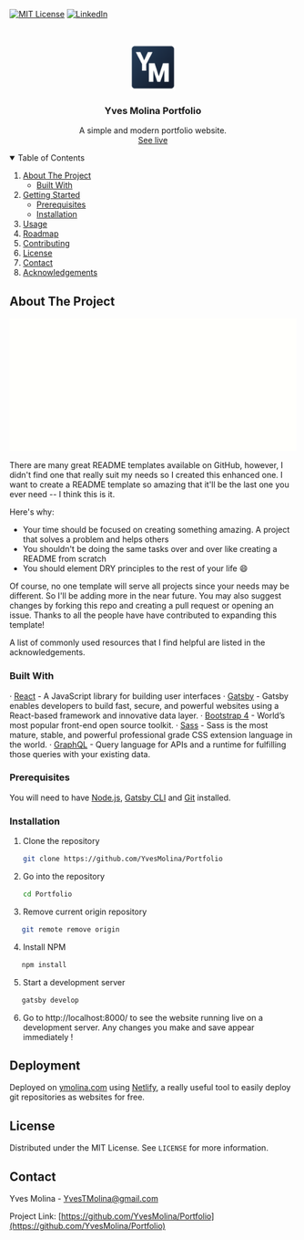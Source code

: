 <!-- PROJECT SHIELDS -->
<!--
*** I'm using markdown "reference style" links for readability.
*** Reference links are enclosed in brackets [ ] instead of parentheses ( ).
*** See the bottom of this document for the declaration of the reference variables
*** for contributors-url, forks-url, etc. This is an optional, concise syntax you may use.
*** https://www.markdownguide.org/basic-syntax/#reference-style-links
-->

[![MIT License][license-shield]][license-url]
[![LinkedIn][linkedin-shield]][linkedin-url]



<!-- PROJECT LOGO -->
<br />
<p align="center">
  <a href="https://github.com/YvesMolina/Portfolio">
    <img src="src/images/favicon.png" alt="Logo" width="80" height="80">
  </a>

  <h3 align="center">Yves Molina Portfolio</h3>

  <p align="center">
    A simple and modern portfolio website.
    <br />
    <a href="https://github.com/othneildrew/Best-README-Template">See live</a>
    
  </p>
</p>



<!-- TABLE OF CONTENTS -->
<details open="open">
  <summary>Table of Contents</summary>
  <ol>
    <li>
      <a href="#about-the-project">About The Project</a>
      <ul>
        <li><a href="#built-with">Built With</a></li>
      </ul>
    </li>
    <li>
      <a href="#getting-started">Getting Started</a>
      <ul>
        <li><a href="#prerequisites">Prerequisites</a></li>
        <li><a href="#installation">Installation</a></li>
      </ul>
    </li>
    <li><a href="#usage">Usage</a></li>
    <li><a href="#roadmap">Roadmap</a></li>
    <li><a href="#contributing">Contributing</a></li>
    <li><a href="#license">License</a></li>
    <li><a href="#contact">Contact</a></li>
    <li><a href="#acknowledgements">Acknowledgements</a></li>
  </ol>
</details>



<!-- ABOUT THE PROJECT -->
## About The Project

[![Product Name Screen Shot][product-screenshot]](https://example.com)

There are many great README templates available on GitHub, however, I didn't find one that really suit my needs so I created this enhanced one. I want to create a README template so amazing that it'll be the last one you ever need -- I think this is it.

Here's why:
* Your time should be focused on creating something amazing. A project that solves a problem and helps others
* You shouldn't be doing the same tasks over and over like creating a README from scratch
* You should element DRY principles to the rest of your life :smile:

Of course, no one template will serve all projects since your needs may be different. So I'll be adding more in the near future. You may also suggest changes by forking this repo and creating a pull request or opening an issue. Thanks to all the people have have contributed to expanding this template!

A list of commonly used resources that I find helpful are listed in the acknowledgements.

### Built With

· [React](https://reactjs.org/) - A JavaScript library for building user interfaces
· [Gatsby](https://www.gatsbyjs.org/) - Gatsby enables developers to build fast, secure, and powerful websites using a React-based framework and innovative data layer.
· [Bootstrap 4](https://getbootstrap.com/) - World’s most popular front-end open source toolkit.
· [Sass](https://sass-lang.com/) - Sass is the most mature, stable, and powerful professional grade CSS extension language in the world.
· [GraphQL](https://graphql.org/) - Query language for APIs and a runtime for fulfilling those queries with your existing data.


<!-- GETTING STARTED -->
### Prerequisites

You will need to have [Node.js](https://nodejs.org/en/download/), [Gatsby CLI](https://www.gatsbyjs.org/docs/quick-start/) and [Git](https://git-scm.com) installed.



### Installation

1. Clone the repository
   ```sh
   git clone https://github.com/YvesMolina/Portfolio
   ```
2. Go into the repository
   ```sh
   cd Portfolio
   ```
3. Remove current origin repository
```sh
   git remote remove origin
   ```
4. Install NPM
```sh
   npm install
   ```
5. Start a development server
```sh
   gatsby develop
   ```
6. Go to http://localhost:8000/ to see the website running live on a development server. Any changes you make and save appear immediately !

<!-- DEPLOYMENT -->
## Deployment

Deployed on [ymolina.com](https://ymolina.com) using [Netlify](https://netlify.com), a really useful tool to easily deploy git repositories as websites for free.



<!-- LICENSE -->
## License

Distributed under the MIT License. See `LICENSE` for more information.



<!-- CONTACT -->
## Contact

Yves Molina - YvesTMolina@gmail.com

Project Link: [https://github.com/YvesMolina/Portfolio](https://github.com/YvesMolina/Portfolio)




<!-- MARKDOWN LINKS & IMAGES -->
<!-- https://www.markdownguide.org/basic-syntax/#reference-style-links -->
[license-shield]: https://img.shields.io/github/license/othneildrew/Best-README-Template.svg?style=for-the-badge
[license-url]: https://github.com/YvesMolina/Portfolio/blob/main/LICENSE
[linkedin-shield]: https://img.shields.io/badge/-LinkedIn-black.svg?style=for-the-badge&logo=linkedin&colorB=555
[linkedin-url]: https://linkedin.com/in/yves-molina
[product-screenshot]: examples/example.gif
